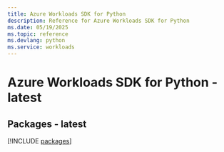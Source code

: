 ```yaml
---
title: Azure Workloads SDK for Python
description: Reference for Azure Workloads SDK for Python
ms.date: 05/19/2025
ms.topic: reference
ms.devlang: python
ms.service: workloads
---
```

# Azure Workloads SDK for Python - latest
## Packages - latest
[!INCLUDE [packages](workloads-index.md)]